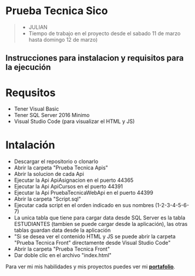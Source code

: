 # Prueba Tecnica Sico
> - JULIAN
> - Tiempo de trabajo en el proyecto desde el sabado 11 de marzo hasta domingo 12 de marzo)

## Instrucciones para instalacion y requisitos para la ejecución
# Requsitos
* Tener Visual Basic 
* Tener SQL Server 2016 Minimo
* Visual Studio Code (para visualizar el HTML y JS)
# Intalación
* Descargar el repositorio o clonarlo
* Abrir la carpeta "Prueba Tecnica Apis"
* Abrir la solucion de cada Api
* Ejecutar la Api ApiAsignacion en el puerto 44365
* Ejecutar la Api ApiCursos en el puerto 44391
* Ejecutar la Api PruebaTecnicaWebApi en el puerto 44399
* Abrir la carpeta "Script.sql"
* Ejecutar cada script en el orden indicado en sus nombres (1-2-3-4-5-6-7)
* La unica tabla que tiene para cargar data desde SQL Server es la tabla ESTUDIANTES (tambien se puede cargar desde la aplicación), las otras tablas guardan data desde la aplicación
* "Si se desea ver el contenido HTML y JS se puede abrir la carpeta "Prueba Tecnica Front" directamente desde Visual Studio Code"
* Abrir la carpeta "Prueba Tecnica Front"
* Dar doble clic en el archivo "index.html"


Para ver mi mis habilidades y mis proyectos puedes ver mi [**portafolio**](https://julianrodriguezportfolio.netlify.app/ "portafolio").
